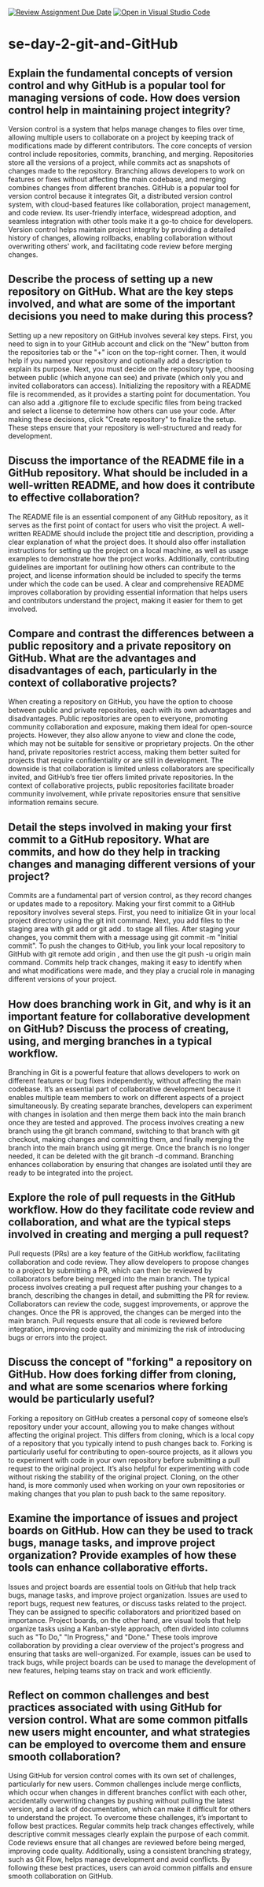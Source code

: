 [![Review Assignment Due Date](https://classroom.github.com/assets/deadline-readme-button-22041afd0340ce965d47ae6ef1cefeee28c7c493a6346c4f15d667ab976d596c.svg)](https://classroom.github.com/a/8wgCKhpZ)
[![Open in Visual Studio Code](https://classroom.github.com/assets/open-in-vscode-2e0aaae1b6195c2367325f4f02e2d04e9abb55f0b24a779b69b11b9e10269abc.svg)](https://classroom.github.com/online_ide?assignment_repo_id=15583704&assignment_repo_type=AssignmentRepo)
# se-day-2-git-and-GitHub
## Explain the fundamental concepts of version control and why GitHub is a popular tool for managing versions of code. How does version control help in maintaining project integrity?
Version control is a system that helps manage changes to files over time, allowing multiple users to collaborate on a project by keeping track of modifications made by different contributors. The core concepts of version control include repositories, commits, branching, and merging. Repositories store all the versions of a project, while commits act as snapshots of changes made to the repository. Branching allows developers to work on features or fixes without affecting the main codebase, and merging combines changes from different branches. GitHub is a popular tool for version control because it integrates Git, a distributed version control system, with cloud-based features like collaboration, project management, and code review. Its user-friendly interface, widespread adoption, and seamless integration with other tools make it a go-to choice for developers. Version control helps maintain project integrity by providing a detailed history of changes, allowing rollbacks, enabling collaboration without overwriting others' work, and facilitating code review before merging changes.

## Describe the process of setting up a new repository on GitHub. What are the key steps involved, and what are some of the important decisions you need to make during this process?
Setting up a new repository on GitHub involves several key steps. First, you need to sign in to your GitHub account and click on the “New” button from the repositories tab or the "+" icon on the top-right corner. Then, it would help if you named your repository and optionally add a description to explain its purpose. Next, you must decide on the repository type, choosing between public (which anyone can see) and private (which only you and invited collaborators can access). Initializing the repository with a README file is recommended, as it provides a starting point for documentation. You can also add a .gitignore file to exclude specific files from being tracked and select a license to determine how others can use your code. After making these decisions, click "Create repository" to finalize the setup. These steps ensure that your repository is well-structured and ready for development.

## Discuss the importance of the README file in a GitHub repository. What should be included in a well-written README, and how does it contribute to effective collaboration?
The README file is an essential component of any GitHub repository, as it serves as the first point of contact for users who visit the project. A well-written README should include the project title and description, providing a clear explanation of what the project does. It should also offer installation instructions for setting up the project on a local machine, as well as usage examples to demonstrate how the project works. Additionally, contributing guidelines are important for outlining how others can contribute to the project, and license information should be included to specify the terms under which the code can be used. A clear and comprehensive README improves collaboration by providing essential information that helps users and contributors understand the project, making it easier for them to get involved.

## Compare and contrast the differences between a public repository and a private repository on GitHub. What are the advantages and disadvantages of each, particularly in the context of collaborative projects?
When creating a repository on GitHub, you have the option to choose between public and private repositories, each with its own advantages and disadvantages. Public repositories are open to everyone, promoting community collaboration and exposure, making them ideal for open-source projects. However, they also allow anyone to view and clone the code, which may not be suitable for sensitive or proprietary projects. On the other hand, private repositories restrict access, making them better suited for projects that require confidentiality or are still in development. The downside is that collaboration is limited unless collaborators are specifically invited, and GitHub’s free tier offers limited private repositories. In the context of collaborative projects, public repositories facilitate broader community involvement, while private repositories ensure that sensitive information remains secure.
## Detail the steps involved in making your first commit to a GitHub repository. What are commits, and how do they help in tracking changes and managing different versions of your project?
Commits are a fundamental part of version control, as they record changes or updates made to a repository. Making your first commit to a GitHub repository involves several steps. First, you need to initialize Git in your local project directory using the git init command. Next, you add files to the staging area with git add <filename> or git add . to stage all files. After staging your changes, you commit them with a message using git commit -m "Initial commit". To push the changes to GitHub, you link your local repository to GitHub with git remote add origin <repository-url>, and then use the git push -u origin main command. Commits help track changes, making it easy to identify when and what modifications were made, and they play a crucial role in managing different versions of your project.

## How does branching work in Git, and why is it an important feature for collaborative development on GitHub? Discuss the process of creating, using, and merging branches in a typical workflow.
Branching in Git is a powerful feature that allows developers to work on different features or bug fixes independently, without affecting the main codebase. It’s an essential part of collaborative development because it enables multiple team members to work on different aspects of a project simultaneously. By creating separate branches, developers can experiment with changes in isolation and then merge them back into the main branch once they are tested and approved. The process involves creating a new branch using the git branch command, switching to that branch with git checkout, making changes and committing them, and finally merging the branch into the main branch using git merge. Once the branch is no longer needed, it can be deleted with the git branch -d command. Branching enhances collaboration by ensuring that changes are isolated until they are ready to be integrated into the project.


## Explore the role of pull requests in the GitHub workflow. How do they facilitate code review and collaboration, and what are the typical steps involved in creating and merging a pull request?
Pull requests (PRs) are a key feature of the GitHub workflow, facilitating collaboration and code review. They allow developers to propose changes to a project by submitting a PR, which can then be reviewed by collaborators before being merged into the main branch. The typical process involves creating a pull request after pushing your changes to a branch, describing the changes in detail, and submitting the PR for review. Collaborators can review the code, suggest improvements, or approve the changes. Once the PR is approved, the changes can be merged into the main branch. Pull requests ensure that all code is reviewed before integration, improving code quality and minimizing the risk of introducing bugs or errors into the project.


## Discuss the concept of "forking" a repository on GitHub. How does forking differ from cloning, and what are some scenarios where forking would be particularly useful?
Forking a repository on GitHub creates a personal copy of someone else’s repository under your account, allowing you to make changes without affecting the original project. This differs from cloning, which is a local copy of a repository that you typically intend to push changes back to. Forking is particularly useful for contributing to open-source projects, as it allows you to experiment with code in your own repository before submitting a pull request to the original project. It’s also helpful for experimenting with code without risking the stability of the original project. Cloning, on the other hand, is more commonly used when working on your own repositories or making changes that you plan to push back to the same repository.

## Examine the importance of issues and project boards on GitHub. How can they be used to track bugs, manage tasks, and improve project organization? Provide examples of how these tools can enhance collaborative efforts.
Issues and project boards are essential tools on GitHub that help track bugs, manage tasks, and improve project organization. Issues are used to report bugs, request new features, or discuss tasks related to the project. They can be assigned to specific collaborators and prioritized based on importance. Project boards, on the other hand, are visual tools that help organize tasks using a Kanban-style approach, often divided into columns such as "To Do," "In Progress," and "Done." These tools improve collaboration by providing a clear overview of the project's progress and ensuring that tasks are well-organized. For example, issues can be used to track bugs, while project boards can be used to manage the development of new features, helping teams stay on track and work efficiently.

## Reflect on common challenges and best practices associated with using GitHub for version control. What are some common pitfalls new users might encounter, and what strategies can be employed to overcome them and ensure smooth collaboration?
Using GitHub for version control comes with its own set of challenges, particularly for new users. Common challenges include merge conflicts, which occur when changes in different branches conflict with each other, accidentally overwriting changes by pushing without pulling the latest version, and a lack of documentation, which can make it difficult for others to understand the project. To overcome these challenges, it’s important to follow best practices. Regular commits help track changes effectively, while descriptive commit messages clearly explain the purpose of each commit. Code reviews ensure that all changes are reviewed before being merged, improving code quality. Additionally, using a consistent branching strategy, such as Git Flow, helps manage development and avoid conflicts. By following these best practices, users can avoid common pitfalls and ensure smooth collaboration on GitHub.
